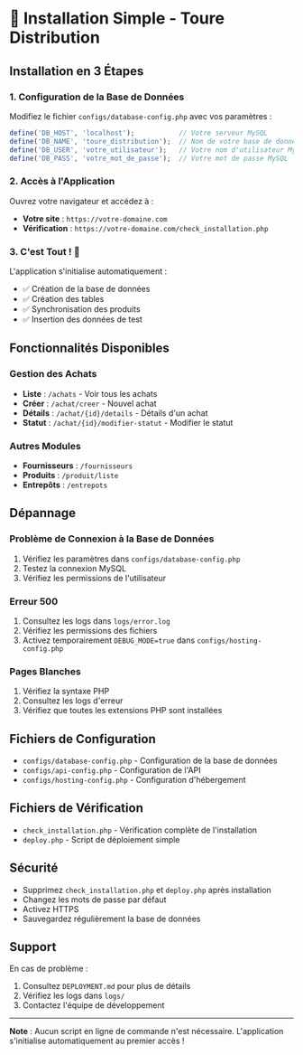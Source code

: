 # 🚀 Installation Simple - Toure Distribution

## Installation en 3 Étapes

### 1. Configuration de la Base de Données

Modifiez le fichier `configs/database-config.php` avec vos paramètres :

```php
define('DB_HOST', 'localhost');           // Votre serveur MySQL
define('DB_NAME', 'toure_distribution');  // Nom de votre base de données
define('DB_USER', 'votre_utilisateur');   // Votre nom d'utilisateur MySQL
define('DB_PASS', 'votre_mot_de_passe');  // Votre mot de passe MySQL
```

### 2. Accès à l'Application

Ouvrez votre navigateur et accédez à :
- **Votre site** : `https://votre-domaine.com`
- **Vérification** : `https://votre-domaine.com/check_installation.php`

### 3. C'est Tout ! 🎉

L'application s'initialise automatiquement :
- ✅ Création de la base de données
- ✅ Création des tables
- ✅ Synchronisation des produits
- ✅ Insertion des données de test

## Fonctionnalités Disponibles

### Gestion des Achats
- **Liste** : `/achats` - Voir tous les achats
- **Créer** : `/achat/creer` - Nouvel achat
- **Détails** : `/achat/{id}/details` - Détails d'un achat
- **Statut** : `/achat/{id}/modifier-statut` - Modifier le statut

### Autres Modules
- **Fournisseurs** : `/fournisseurs`
- **Produits** : `/produit/liste`
- **Entrepôts** : `/entrepots`

## Dépannage

### Problème de Connexion à la Base de Données
1. Vérifiez les paramètres dans `configs/database-config.php`
2. Testez la connexion MySQL
3. Vérifiez les permissions de l'utilisateur

### Erreur 500
1. Consultez les logs dans `logs/error.log`
2. Vérifiez les permissions des fichiers
3. Activez temporairement `DEBUG_MODE=true` dans `configs/hosting-config.php`

### Pages Blanches
1. Vérifiez la syntaxe PHP
2. Consultez les logs d'erreur
3. Vérifiez que toutes les extensions PHP sont installées

## Fichiers de Configuration

- `configs/database-config.php` - Configuration de la base de données
- `configs/api-config.php` - Configuration de l'API
- `configs/hosting-config.php` - Configuration d'hébergement

## Fichiers de Vérification

- `check_installation.php` - Vérification complète de l'installation
- `deploy.php` - Script de déploiement simple

## Sécurité

- Supprimez `check_installation.php` et `deploy.php` après installation
- Changez les mots de passe par défaut
- Activez HTTPS
- Sauvegardez régulièrement la base de données

## Support

En cas de problème :
1. Consultez `DEPLOYMENT.md` pour plus de détails
2. Vérifiez les logs dans `logs/`
3. Contactez l'équipe de développement

---

**Note** : Aucun script en ligne de commande n'est nécessaire. L'application s'initialise automatiquement au premier accès !
